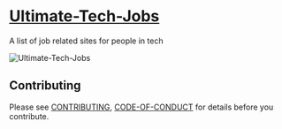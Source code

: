 # [Ultimate-Tech-Jobs](https://github.com/DHANUSHXENO/Ultimate-Tech-Jobs)

A list of job related sites for people in tech

![Ultimate-Tech-Jobs](https://github.com/DHANUSHXENO/Ultimate-Tech-Jobs/blob/main/cover.png)

## Contributing
Please see [CONTRIBUTING](https://github.com/DHANUSHXENO/Ultimate-NodeJs-Resources/blob/main/CONTRIBUTING.md), [CODE-OF-CONDUCT](https://github.com/DHANUSHXENO/Ultimate-NodeJs-Resources/blob/main/CODE-OF-CONDUCT.md) for details before you contribute.



